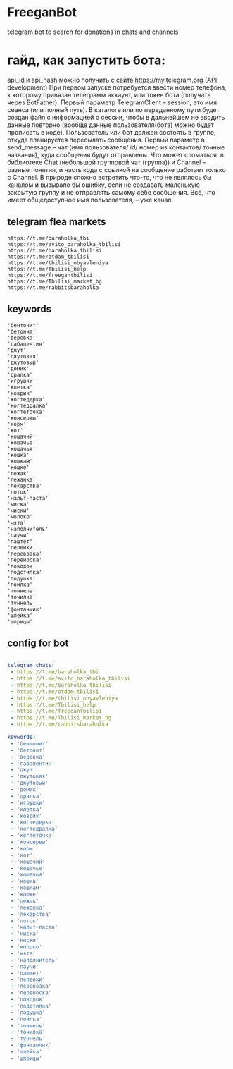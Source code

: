 # FreeganBot
telegram bot to search for donations in chats and channels


# гайд, как запустить бота:

api_id и api_hash можно получить с сайта https://my.telegram.org (API development)
При первом запуске потребуется ввести номер телефона, к которому привязан телеграмм аккаунт, или токен бота (получать через BotFather). Первый параметр TelegramClient – session, это имя сеанса (или полный путь). В каталоге или по переданному пути будет создан файл с информацией о сессии, чтобы в дальнейшем не вводить данные повторно (вообще данные пользователя(бота) можно будет прописать в коде). Пользователь или бот должен состоять в группе, откуда планируется пересылать сообщения. Первый параметр в send_message – чат (имя пользователя/ id/ номер из контактов/ точные названия), куда сообщения будут отправлены.
Что может сломаться: в библиотеке Chat (небольшой групповой чат (группа)) и Channel – разные понятия, и часть кода с ссылкой на сообщение работает только с Channel. В природе сложно встретить что-то, что не являлось бы каналом и вызывало бы ошибку, если не создавать маленькую закрытую группу и не отправлять самому себе сообщения. Всё, что имеет общедоступное имя пользователя, – уже канал.

## telegram flea markets

```text
https://t.me/baraholka_tbi
https://t.me/avito_baraholka_tbilisi
https://t.me/baraholka_tbilisi
https://t.me/otdam_tbilisi
https://t.me/tbilisi_obyavleniya
https://t.me/Tbilisi_help
https://t.me/freegantbilisi
https://t.me/Tbilisi_market_bg
https://t.me/rabbitsbaraholka
```

## keywords

```text
'бентонит'
'бетонит'
'веревка'
'габапентин'
'джут'
'джутовая'
'джутовый'
'домик'
'дралка'
'игрушки'
'клетка'
'коврик'
'когтедерка'
'когтедралка'
'когтеточка'
'консервы'
'корм'
'кот'
'кошачий'
'кошачье'
'кошачья'
'кошка'
'кошкам'
'кошке'
'лежак'
'лежанка'
'лекарства'
'лоток'
'мальт-паста'
'миска'
'миски'
'молоко'
'мята'
'наполнитель'
'паучи'
'паштет'
'пеленки'
'перевозка'
'переноска'
'поводок'
'подстилка'
'подушка'
'поилка'
'тоннель'
'точилка'
'туннель'
'фонтанчик'
'шлейка'
'шприцы'
```

## config for bot

```yaml

telegram_chats:
 - https://t.me/baraholka_tbi
 - https://t.me/avito_baraholka_tbilisi
 - https://t.me/baraholka_tbilisi
 - https://t.me/otdam_tbilisi
 - https://t.me/tbilisi_obyavleniya
 - https://t.me/Tbilisi_help
 - https://t.me/freegantbilisi
 - https://t.me/Tbilisi_market_bg
 - https://t.me/rabbitsbaraholka

keywords:
 - 'бентонит'
 - 'бетонит'
 - 'веревка'
 - 'габапентин'
 - 'джут'
 - 'джутовая'
 - 'джутовый'
 - 'домик'
 - 'дралка'
 - 'игрушки'
 - 'клетка'
 - 'коврик'
 - 'когтедерка'
 - 'когтедралка'
 - 'когтеточка'
 - 'консервы'
 - 'корм'
 - 'кот'
 - 'кошачий'
 - 'кошачье'
 - 'кошачья'
 - 'кошка'
 - 'кошкам'
 - 'кошке'
 - 'лежак'
 - 'лежанка'
 - 'лекарства'
 - 'лоток'
 - 'мальт-паста'
 - 'миска'
 - 'миски'
 - 'молоко'
 - 'мята'
 - 'наполнитель'
 - 'паучи'
 - 'паштет'
 - 'пеленки'
 - 'перевозка'
 - 'переноска'
 - 'поводок'
 - 'подстилка'
 - 'подушка'
 - 'поилка'
 - 'тоннель'
 - 'точилка'
 - 'туннель'
 - 'фонтанчик'
 - 'шлейка'
 - 'шприцы'

```
